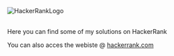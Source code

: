 <img src="https://bookface-images.s3.amazonaws.com/logos/d0ee664b5d927c7f395fd14fbb7e337dc5b84430.png" alt="HackerRankLogo">
<br/>
<br/>
<p>Here you can find some of my solutions on HackerRank</p>
<p>You can also acces the webiste @ <a href="https://www.hackerrank.com/">hackerrank.com</a>
